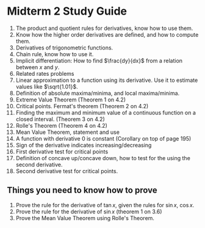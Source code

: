 # Midterm 2 Study Guide

1. The product and quotient rules for derivatives, know how to use them.
2. Know how the higher order derivatives are defined, and how to compute them.
3. Derivatives of trigonometric functions.
4. Chain rule, know how to use it.
5. Implicit differentiation: How to find $\frac{dy}{dx}$ from a relation between $x$ and $y$.
6. Related rates problems
7. Linear approximation to a function using its derivative. Use it to estimate values like $\sqrt{1.01}$.
8. Definition of absolute maxima/minima, and local maxima/minima.
9. Extreme Value Theorem (Theorem 1 on 4.2)
10. Critical points. Fermat's theorem (Theorem 2 on 4.2)
11. Finding the maximum and minimum value of a continuous function on a closed interval. (Theorem 3 on 4.2)
12. Rolle's Theorem (Theorem 4 on 4.2)
13. Mean Value Theorem, statement and use
14. A function with derivative 0 is constant (Corollary on top of page 195)
15. Sign of the derivative indicates increasing/decreasing
16. First derivative test for critical points
17. Definition of concave up/concave down, how to test for the using the second derivative.
18. Second derivative test for critical points.

## Things you need to know how to prove

1. Prove the rule for the derivative of $\tan x$, given the rules for $\sin x$, $\cos x$.
2. Prove the rule for the derivative of $\sin x$ (theorem 1 on 3.6)
3. Prove the Mean Value Theorem using Rolle's Theorem.
